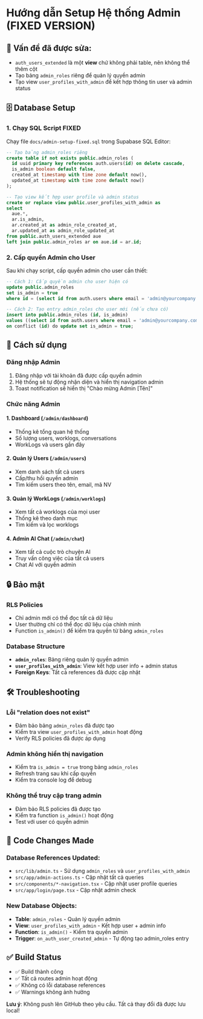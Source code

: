 # Hướng dẫn Setup Hệ thống Admin (FIXED VERSION)

## 🔧 **Vấn đề đã được sửa:**
- `auth_users_extended` là một **view** chứ không phải table, nên không thể thêm cột
- Tạo bảng `admin_roles` riêng để quản lý quyền admin
- Tạo view `user_profiles_with_admin` để kết hợp thông tin user và admin status

## 🗄️ Database Setup

### 1. Chạy SQL Script FIXED
Chạy file `docs/admin-setup-fixed.sql` trong Supabase SQL Editor:

```sql
-- Tạo bảng admin_roles riêng
create table if not exists public.admin_roles (
  id uuid primary key references auth.users(id) on delete cascade,
  is_admin boolean default false,
  created_at timestamp with time zone default now(),
  updated_at timestamp with time zone default now()
);

-- Tạo view kết hợp user profile và admin status
create or replace view public.user_profiles_with_admin as
select 
  aue.*,
  ar.is_admin,
  ar.created_at as admin_role_created_at,
  ar.updated_at as admin_role_updated_at
from public.auth_users_extended aue
left join public.admin_roles ar on aue.id = ar.id;
```

### 2. Cấp quyền Admin cho User
Sau khi chạy script, cấp quyền admin cho user cần thiết:

```sql
-- Cách 1: Cấp quyền admin cho user hiện có
update public.admin_roles 
set is_admin = true 
where id = (select id from auth.users where email = 'admin@yourcompany.com');

-- Cách 2: Tạo entry admin_roles cho user mới (nếu chưa có)
insert into public.admin_roles (id, is_admin)
values ((select id from auth.users where email = 'admin@yourcompany.com'), true)
on conflict (id) do update set is_admin = true;
```

## 🚀 Cách sử dụng

### Đăng nhập Admin
1. Đăng nhập với tài khoản đã được cấp quyền admin
2. Hệ thống sẽ tự động nhận diện và hiển thị navigation admin
3. Toast notification sẽ hiển thị "Chào mừng Admin [Tên]"

### Chức năng Admin

#### 1. **Dashboard** (`/admin/dashboard`)
- Thống kê tổng quan hệ thống
- Số lượng users, worklogs, conversations
- WorkLogs và users gần đây

#### 2. **Quản lý Users** (`/admin/users`)
- Xem danh sách tất cả users
- Cấp/thu hồi quyền admin
- Tìm kiếm users theo tên, email, mã NV

#### 3. **Quản lý WorkLogs** (`/admin/worklogs`)
- Xem tất cả worklogs của mọi user
- Thống kê theo danh mục
- Tìm kiếm và lọc worklogs

#### 4. **Admin AI Chat** (`/admin/chat`)
- Xem tất cả cuộc trò chuyện AI
- Truy vấn công việc của tất cả users
- Chat AI với quyền admin

## 🔒 Bảo mật

### RLS Policies
- Chỉ admin mới có thể đọc tất cả dữ liệu
- User thường chỉ có thể đọc dữ liệu của chính mình
- Function `is_admin()` để kiểm tra quyền từ bảng `admin_roles`

### Database Structure
- **`admin_roles`**: Bảng riêng quản lý quyền admin
- **`user_profiles_with_admin`**: View kết hợp user info + admin status
- **Foreign Keys**: Tất cả references đã được cập nhật

## 🛠️ Troubleshooting

### Lỗi "relation does not exist"
- Đảm bảo bảng `admin_roles` đã được tạo
- Kiểm tra view `user_profiles_with_admin` hoạt động
- Verify RLS policies đã được áp dụng

### Admin không hiển thị navigation
- Kiểm tra `is_admin = true` trong bảng `admin_roles`
- Refresh trang sau khi cấp quyền
- Kiểm tra console log để debug

### Không thể truy cập trang admin
- Đảm bảo RLS policies đã được tạo
- Kiểm tra function `is_admin()` hoạt động
- Test với user có quyền admin

## 📝 Code Changes Made

### Database References Updated:
- `src/lib/admin.ts` - Sử dụng `admin_roles` và `user_profiles_with_admin`
- `src/app/admin-actions.ts` - Cập nhật tất cả queries
- `src/components/*-navigation.tsx` - Cập nhật user profile queries
- `src/app/login/page.tsx` - Cập nhật admin check

### New Database Objects:
- **Table**: `admin_roles` - Quản lý quyền admin
- **View**: `user_profiles_with_admin` - Kết hợp user + admin info
- **Function**: `is_admin()` - Kiểm tra quyền admin
- **Trigger**: `on_auth_user_created_admin` - Tự động tạo admin_roles entry

## ✅ Build Status
- ✅ Build thành công
- ✅ Tất cả routes admin hoạt động
- ✅ Không có lỗi database references
- ✅ Warnings không ảnh hưởng

**Lưu ý**: Không push lên GitHub theo yêu cầu. Tất cả thay đổi đã được lưu local!



